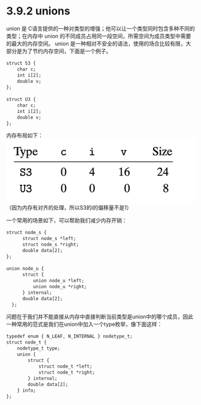 # 3.9.2 unions
union 是 C语言提供的一种对类型的增强；他可以让一个类型同时包含多种不同的类型；在内存中 union 的不同成员占用同一段空间，所需空间为成员类型中需要的最大的内存空间。
union 是一种相对不安全的语法，使用的场合比较有限，大部分是为了节约内存空间，下面是一个例子。

```
struct S3 {
    char c;
    int i[2];
    double v; 
};

struct U3 {
    char c;
    int i[2];
    double v; 
};
```

内存布局如下：
![](2022-08-04-10-37-09.png)
（因为内存有对齐的处理，所以S3的i的偏移量不是1）

一个常用的场景如下，可以帮助我们减少内存开销：
```
struct node_s {
      struct node_s *left;
      struct node_s *right;
      double data[2];
};

union node_u {
      struct {
          union node_u *left;
          union node_u *right;
      } internal;
      double data[2];
  };
```

问题在于我们并不能直接从内存中直接判断当前类型是union中的哪个成员，因此一种常用的范式是我们在union中加入一个type枚举，像下面这样：
```
typedef enum { N_LEAF, N_INTERNAL } nodetype_t;
struct node_t {
    nodetype_t type;
    union {
        struct {
            struct node_t *left;
            struct node_t *right;
        } internal;
        double data[2];
    } info;
};
```